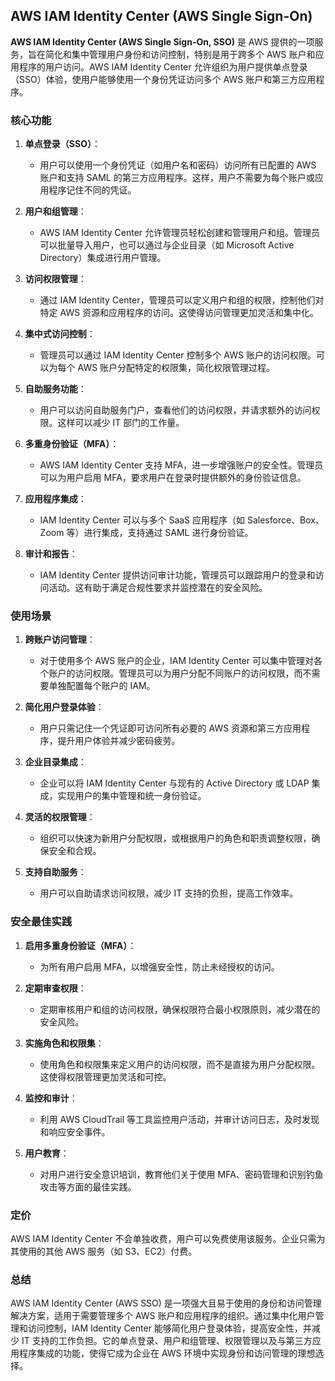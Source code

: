 ## AWS IAM Identity Center (AWS Single Sign-On)

**AWS IAM Identity Center (AWS Single Sign-On, SSO)** 是 AWS 提供的一项服务，旨在简化和集中管理用户身份和访问控制，特别是用于跨多个 AWS 账户和应用程序的用户访问。AWS IAM Identity Center 允许组织为用户提供单点登录（SSO）体验，使用户能够使用一个身份凭证访问多个 AWS 账户和第三方应用程序。

### 核心功能

1. **单点登录（SSO）**：
   - 用户可以使用一个身份凭证（如用户名和密码）访问所有已配置的 AWS 账户和支持 SAML 的第三方应用程序。这样，用户不需要为每个账户或应用程序记住不同的凭证。

2. **用户和组管理**：
   - AWS IAM Identity Center 允许管理员轻松创建和管理用户和组。管理员可以批量导入用户，也可以通过与企业目录（如 Microsoft Active Directory）集成进行用户管理。

3. **访问权限管理**：
   - 通过 IAM Identity Center，管理员可以定义用户和组的权限，控制他们对特定 AWS 资源和应用程序的访问。这使得访问管理更加灵活和集中化。

4. **集中式访问控制**：
   - 管理员可以通过 IAM Identity Center 控制多个 AWS 账户的访问权限。可以为每个 AWS 账户分配特定的权限集，简化权限管理过程。

5. **自助服务功能**：
   - 用户可以访问自助服务门户，查看他们的访问权限，并请求额外的访问权限。这样可以减少 IT 部门的工作量。

6. **多重身份验证（MFA）**：
   - AWS IAM Identity Center 支持 MFA，进一步增强账户的安全性。管理员可以为用户启用 MFA，要求用户在登录时提供额外的身份验证信息。

7. **应用程序集成**：
   - IAM Identity Center 可以与多个 SaaS 应用程序（如 Salesforce、Box、Zoom 等）进行集成，支持通过 SAML 进行身份验证。

8. **审计和报告**：
   - IAM Identity Center 提供访问审计功能，管理员可以跟踪用户的登录和访问活动。这有助于满足合规性要求并监控潜在的安全风险。

### 使用场景

1. **跨账户访问管理**：
   - 对于使用多个 AWS 账户的企业，IAM Identity Center 可以集中管理对各个账户的访问权限。管理员可以为用户分配不同账户的访问权限，而不需要单独配置每个账户的 IAM。

2. **简化用户登录体验**：
   - 用户只需记住一个凭证即可访问所有必要的 AWS 资源和第三方应用程序，提升用户体验并减少密码疲劳。

3. **企业目录集成**：
   - 企业可以将 IAM Identity Center 与现有的 Active Directory 或 LDAP 集成，实现用户的集中管理和统一身份验证。

4. **灵活的权限管理**：
   - 组织可以快速为新用户分配权限，或根据用户的角色和职责调整权限，确保安全和合规。

5. **支持自助服务**：
   - 用户可以自助请求访问权限，减少 IT 支持的负担，提高工作效率。

### 安全最佳实践

1. **启用多重身份验证（MFA）**：
   - 为所有用户启用 MFA，以增强安全性，防止未经授权的访问。

2. **定期审查权限**：
   - 定期审核用户和组的访问权限，确保权限符合最小权限原则，减少潜在的安全风险。

3. **实施角色和权限集**：
   - 使用角色和权限集来定义用户的访问权限，而不是直接为用户分配权限。这使得权限管理更加灵活和可控。

4. **监控和审计**：
   - 利用 AWS CloudTrail 等工具监控用户活动，并审计访问日志，及时发现和响应安全事件。

5. **用户教育**：
   - 对用户进行安全意识培训，教育他们关于使用 MFA、密码管理和识别钓鱼攻击等方面的最佳实践。

### 定价

AWS IAM Identity Center 不会单独收费，用户可以免费使用该服务。企业只需为其使用的其他 AWS 服务（如 S3、EC2）付费。

### 总结

AWS IAM Identity Center (AWS SSO) 是一项强大且易于使用的身份和访问管理解决方案，适用于需要管理多个 AWS 账户和应用程序的组织。通过集中化用户管理和访问控制，IAM Identity Center 能够简化用户登录体验，提高安全性，并减少 IT 支持的工作负担。它的单点登录、用户和组管理、权限管理以及与第三方应用程序集成的功能，使得它成为企业在 AWS 环境中实现身份和访问管理的理想选择。